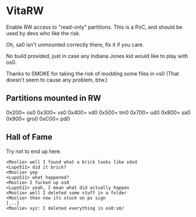 # VitaRW
Enable RW access to "read-only" partitions.
This is a PoC, and should be used by devs who like the risk.

Oh, sa0 isn't unmounted correctly there, fix it if you care.

No build provided, just in case any Indiana Jones kid would like to play with os0.

Thanks to SMOKE for taking the risk of modding some files in vs0 (That doesn't seem to cause any problem, btw.)

## Partitions mounted in RW

0x200= os0
0x300= vs0
0x400= vd0
0x500= tm0
0x700= ud0
0x800= sa0
0x900= gro0
0xC00= pd0

## Hall of Fame

Try not to end up here.

```
<Moolie> well I found what a brick looks like xdxd
<Lupo511> did it brick?
<Moolie> yep
<Lupo511> what happened?
<Moolie> I fucked up os0
<Lupo511> yeah, I mean what did actually happen
<Moolie> well I deleted some stuff in a folder
<Moolie> then now its stuck on ps sign
[...]
<Moolie> xyz: I deleted everything in os0:sm/
```
